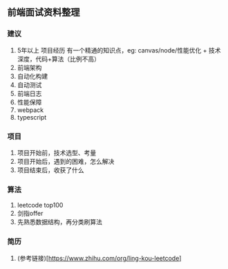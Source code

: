 ## 前端面试资料整理

### 建议
1. 5年以上 项目经历 有一个精通的知识点，eg: canvas/node/性能优化 + 技术深度，代码+算法（比例不高）
2. 前端架构
3. 自动化构建
4. 自动测试
5. 前端日志
6. 性能保障
7. webpack
8. typescript

### 项目
1. 项目开始前，技术选型、考量
2. 项目开始后，遇到的困难，怎么解决
3. 项目结束后，收获了什么

### 算法
1. leetcode top100
2. 剑指offer
3. 先熟悉数据结构，再分类刷算法

### 简历
1. (参考链接)[https://www.zhihu.com/org/ling-kou-leetcode]

